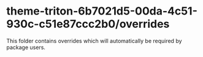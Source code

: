 # theme-triton-6b7021d5-00da-4c51-930c-c51e87ccc2b0/overrides

This folder contains overrides which will automatically be required by package users.

